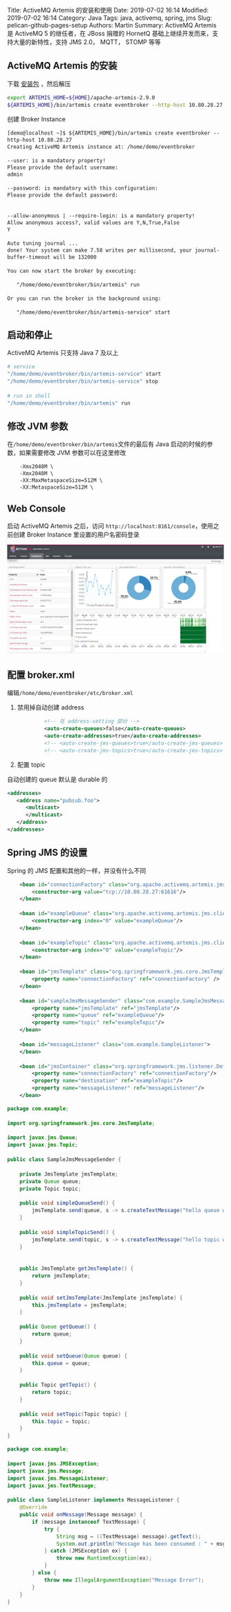 Title: ActiveMQ Artemis 的安装和使用
Date: 2019-07-02 16:14
Modified: 2019-07-02 16:14
Category: Java
Tags: java, activemq, spring, jms
Slug: pelican-github-pages-setup
Authors: Martin
Summary: ActiveMQ Artemis 是 ActiveMQ 5 的继任者，在 JBoss 捐赠的 HornetQ 基础上继续开发而来，支持大量的新特性，支持 JMS 2.0， MQTT， STOMP 等等


## ActiveMQ Artemis 的安装

下载 [安装包](http://activemq.apache.org/components/artemis/download/) ，然后解压

```bash
export ARTEMIS_HOME=${HOME}/apache-artemis-2.9.0
${ARTEMIS_HOME}/bin/artemis create eventbroker --http-host 10.80.28.27
```

创建 Broker Instance

```
[demo@localhost ~]$ ${ARTEMIS_HOME}/bin/artemis create eventbroker --http-host 10.80.28.27
Creating ActiveMQ Artemis instance at: /home/demo/eventbroker

--user: is a mandatory property!
Please provide the default username:
admin

--password: is mandatory with this configuration:
Please provide the default password:


--allow-anonymous | --require-login: is a mandatory property!
Allow anonymous access?, valid values are Y,N,True,False
Y

Auto tuning journal ...
done! Your system can make 7.58 writes per millisecond, your journal-buffer-timeout will be 132000

You can now start the broker by executing:  

   "/home/demo/eventbroker/bin/artemis" run

Or you can run the broker in the background using:

   "/home/demo/eventbroker/bin/artemis-service" start
```

## 启动和停止

ActiveMQ Artemis 只支持 Java 7 及以上

```bash
# service
"/home/demo/eventbroker/bin/artemis-service" start
"/home/demo/eventbroker/bin/artemis-service" stop

# run in shell
"/home/demo/eventbroker/bin/artemis" run
```

## 修改 JVM 参数

在`/home/demo/eventbroker/bin/artemis`文件的最后有 Java 启动的时候的参数，如果需要修改 JVM 参数可以在这里修改

```
    -Xms2048M \
    -Xmx2048M \
    -XX:MaxMetaspaceSize=512M \
    -XX:MetaspaceSize=512M \
```

## Web Console

启动 ActiveMQ Artemis 之后，访问 `http://localhost:8161/console`，使用之前创建 Broker Instance 里设置的用户名密码登录

![ActiveMQ Artemis Dashboard](../images/ActiveMQ_Artemis_Dashboard.png)

## 配置 broker.xml

编辑`/home/demo/eventbroker/etc/broker.xml`

1. 禁用掉自动创建 address
```xml
            <!-- 在 address-setting 部分 -->
            <auto-create-queues>false</auto-create-queues>
            <auto-create-addresses>true</auto-create-addresses>
            <!-- <auto-create-jms-queues>true</auto-create-jms-queues> -->
            <!-- <auto-create-jms-topics>true</auto-create-jms-topics> -->
```

2. 配置 topic

自动创建的 queue 默认是 durable 的

```xml
<addresses>
   <address name="pubsub.foo">
      <multicast>
      </multicast>
   </address>
</addresses>
```

## Spring JMS 的设置

Spring 的 JMS 配置和其他的一样，并没有什么不同

```xml
    <bean id="connectionFactory" class="org.apache.activemq.artemis.jms.client.ActiveMQJMSConnectionFactory">
        <constructor-arg value="tcp://10.80.28.27:61616"/>
    </bean>

    <bean id="exampleQueue" class="org.apache.activemq.artemis.jms.client.ActiveMQQueue">
        <constructor-arg index="0" value="exampleQueue"/>
    </bean>

    <bean id="exampleTopic" class="org.apache.activemq.artemis.jms.client.ActiveMQTopic">
        <constructor-arg index="0" value="exampleTopic"/>
    </bean>

    <bean id="jmsTemplate" class="org.springframework.jms.core.JmsTemplate">
        <property name="connectionFactory" ref="connectionFactory" />
    </bean>
    
    <bean id="sampleJmsMessageSender" class="com.example.SampleJmsMessageSender">
        <property name="jmsTemplate" ref="jmsTemplate"/>
        <property name="queue" ref="exampleQueue"/>
        <property name="topic" ref="exampleTopic"/>
    </bean>

    <bean id="messageListener" class="com.example.SampleListener">
    </bean>

    <bean id="jmsContainer" class="org.springframework.jms.listener.DefaultMessageListenerContainer">
        <property name="connectionFactory" ref="connectionFactory"/>
        <property name="destination" ref="exampleTopic"/>
        <property name="messageListener" ref="messageListener"/>
    </bean>
```

```java
package com.example;

import org.springframework.jms.core.JmsTemplate;

import javax.jms.Queue;
import javax.jms.Topic;

public class SampleJmsMessageSender {

    private JmsTemplate jmsTemplate;
    private Queue queue;
    private Topic topic;

    public void simpleQueueSend() {
        jmsTemplate.send(queue, s -> s.createTextMessage("hello queue world"));
    }

    public void simpleTopicSend() {
        jmsTemplate.send(topic, s -> s.createTextMessage("hello topic world"));
    }


    public JmsTemplate getJmsTemplate() {
        return jmsTemplate;
    }

    public void setJmsTemplate(JmsTemplate jmsTemplate) {
        this.jmsTemplate = jmsTemplate;
    }

    public Queue getQueue() {
        return queue;
    }

    public void setQueue(Queue queue) {
        this.queue = queue;
    }

    public Topic getTopic() {
        return topic;
    }

    public void setTopic(Topic topic) {
        this.topic = topic;
    }
}
```

```java
package com.example;

import javax.jms.JMSException;
import javax.jms.Message;
import javax.jms.MessageListener;
import javax.jms.TextMessage;

public class SampleListener implements MessageListener {
    @Override
    public void onMessage(Message message) {
        if (message instanceof TextMessage) {
            try {
                String msg = ((TextMessage) message).getText();
                System.out.println("Message has been consumed : " + msg);
            } catch (JMSException ex) {
                throw new RuntimeException(ex);
            }
        } else {
            throw new IllegalArgumentException("Message Error");
        }
    }
}
```
